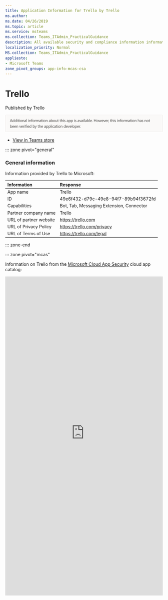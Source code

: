 ```yaml
---
title: Application Information for Trello by Trello
ms.author: 
ms.date: 04/26/2019
ms.topic: article
ms.service: msteams
ms.collection: Teams_ITAdmin_PracticalGuidance
description: All available security and compliance information information for Trello, its data handling policies, its Microsoft Cloud App Security app catalog information, and security/compliance information in the CSA STAR registry.
localization_priority: Normal
MS.collection: Teams_ITAdmin_PracticalGuidance
appliesto:
- Microsoft Teams
zone_pivot_groups: app-info-mcas-csa
---
```

# Trello

Published by Trello

<img alt="Non-attested image" src="./images/unattested.png" width="650"/>

* <a href="https://teams.microsoft.com/l/app/49e6f432-d79c-49e8-94f7-89b94f3672fd" target="_blank">View in Teams store</a>

::: zone pivot="general"

### General information

Information provided by Trello to Microsoft:

| **Information** | **Response** |
|:----------------|:-------------|
| App name | Trello |
| ID | 49e6f432-d79c-49e8-94f7-89b94f3672fd |
| Capabilities | Bot, Tab, Messaging Extension, Connector |
| Partner company name | Trello |
| URL of partner website | <https://trello.com> |
| URL of Privacy Policy | <https://trello.com/privacy> |
| URL of Terms of Use | <https://trello.com/legal> |

::: zone-end


::: zone pivot="mcas"

Information on Trello from the [Microsoft Cloud App Security](https://www.microsoft.com/en-us/enterprise-mobility-security/cloud-app-security) cloud app catalog:

<iframe height='1020' title='Microsoft Cloud App Security Information' src='https://3ca685143b5b46b4b0e5266dadf2e97c.codepen.website/#/dashboard/12114' frameborder='no'  style='width: 100%;'>

<a href="https://3ca685143b5b46b4b0e5266dadf2e97c.codepen.website/#/dashboard/12114" target="_blank">View in a new tab</a>

::: zone-end

::: zone pivot="csa"

### CSA STAR information

[Cloud Security Alliance](https://cloudsecurityalliance.org/about/) is a not-for-profit organization dedicated to defining and raising awareness of best practices to help ensure a secure cloud computing environment. The CSA maintains the [Security, Trust & Assurance Registry (STAR)](https://cloudsecurityalliance.org/star/), a free, publicly-accessible registry where cloud-based providers can publish information on security, privacy, and compliance practices. The STAR registry contains three levels of assurance: self-assessment, 3rd-party audit, and continuous monitoring. More information on assurance levels can be found [here](https://cloudsecurityalliance.org/star/#_overview).

> [!NOTE]
> This information is self-reported by Trello and directly submitted to and retrieved from CSA STAR. Microsoft is not responsible for the accuracy of this information.

<iframe height='798' scrolling='yes' title='Microsoft Teams App Information: CSA STAR' src='https://66eac45ba2a0418f9cfa290fcad4072b.codepen.website/#/details/495/Trello' frameborder='no' style='width: 100%;'>

::: zone-end
